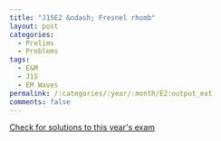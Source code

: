 ```yaml
---
title: "J15E2 &ndash; Fresnel rhomb"
layout: post
categories:
  - Prelims
  - Problems
tags:
  - E&M
  - J15
  - EM Waves
permalink: /:categories/:year/:month/E2:output_ext
comments: false
---
```

<object data="2015J2E.pdf" type="application/pdf" width="100%" height="500"></object>
<div class="message"><a href='https://princetonprelim.com/prelim/34/'>Check for solutions to this year's exam</a></div>